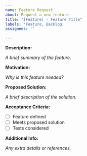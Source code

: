 ```yaml
---
name: Feature Request
about: Request a new feature
title: "[Feature] - Feature Title"
labels: 'Feature, Backlog'
assignees: ''

---
```


**Description:**

_A brief summary of the feature._

**Motivation:**

_Why is this feature needed?_

**Proposed Solution:**

_A brief description of the solution._

**Acceptance Criteria:**

- [ ] Feature defined
- [ ] Meets proposed solution
- [ ] Tests considered

**Additional Info:**

_Any extra details or references._
